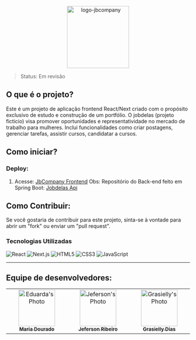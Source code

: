 <div align="center">
 <a href="https://github.com/Squad05/JbCompany-Api-SpringBoot">
    <img src="https://github.com/Squad05/jobdelas-next-front/assets/129866444/5394afda-461d-4a20-9ecf-7a670378d444" alt="logo-jbcompany" width="170" >
  </a>
</p>
</div>

> Status: Em revisão

## O que é o projeto?
Este é um projeto de aplicação frontend React/Next criado com o propósito exclusivo de estudo e construção de um portfólio.
O jobdelas (projeto ficticio) visa promover oportunidades e representatividade no mercado de trabalho para mulheres. 
Inclui funcionalidades como criar postagens, gerenciar tarefas, assistir cursos, candidatar a cursos. 


## Como iniciar?

### Deploy:
1. Acesse: [JbCompany Frontend](https://jobdelas.vercel.app/auth/cadastrar)
Obs: Repositório do Back-end feito em Spring Boot: [Jobdelas Api](https://github.com/Squad05/jobdelas-api)

## Como Contribuir:
Se você gostaria de contribuir para este projeto, sinta-se à vontade para abrir um "fork" ou enviar um "pull request".

### Tecnologias Utilizadas
![React](https://img.shields.io/badge/React-000?style=for-the-badge&logo=react&logoColor=61DAFB)
![Next.js](https://img.shields.io/badge/Next.js-000?style=for-the-badge&logo=next.js&logoColor=white)
![HTML5](https://img.shields.io/badge/HTML-000?style=for-the-badge&logo=html5&logoColor=30A3DC)
![CSS3](https://img.shields.io/badge/CSS3-000?style=for-the-badge&logo=css3&logoColor=E94D5F)
![JavaScript](https://img.shields.io/badge/JavaScript-000?style=for-the-badge&logo=javascript&logoColor=30A3DC)



---
## Equipe de desenvolvedores:

<table>
  <tbody>
    <tr>
      <td align="center" valign="top" width="20%">
        <a href="https://github.com/MeDourado">
          <img src="https://avatars.githubusercontent.com/u/99136551?v=4" width="100px;" alt="Eduarda's Photo">
          <br />
          <sub><b>Maria Dourado</b></sub>
        </a>
      </td>
      <td align="center" valign="top" width="20%">
        <a href="https://github.com/1Jeferson">
          <img src="https://avatars.githubusercontent.com/u/120865777?v=4" width="100px;" alt="Jeferson's Photo">
          <br />
          <sub><b>Jeferson Ribeiro</b></sub>
        </a>
      </td>
            <td align="center" valign="top" width="20%">
            <a href="https://github.com/Grasielly84">
          <img src="https://avatars.githubusercontent.com/u/129866444?v=4" width="100px;" alt="Grasielly's Photo">
          <br />
          <sub><b>Grasielly Dias </b></sub>
        </a>
      </td>
    </tr>
  </tbody>
</table>

